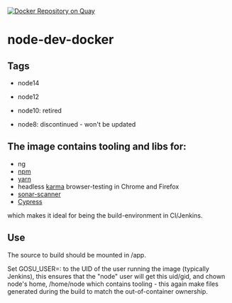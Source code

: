 [![Docker Repository on Quay](https://quay.io/repository/evryfs/node-dev-docker/status "Docker Repository on Quay")](https://quay.io/repository/evryfs/node-dev-docker)

# node-dev-docker

## Tags

* node14
* node12

* node10: retired
* node8: discontinued - won't be updated

## The image contains tooling and libs for:
* ng
* [npm](https://www.npmjs.com/get-npm)
* [yarn](https://yarnpkg.com)
* headless [karma](https://karma-runner.github.io/2.0/index.html) browser-testing in Chrome and Firefox
* [sonar-scanner](https://docs.sonarqube.org/display/SCAN/Analyzing+with+SonarQube+Scanner)
* [Cypress](https://docs.cypress.io/)

which makes it ideal for being the build-environment in CI/Jenkins.

## Use
The source to build should be mounted in /app.

Set GOSU_USER=<uid>:<gid> to the UID of the user running the image (typically Jenkins),
this ensures that the "node" user will get this uid/gid, and chown node's home, /home/node
which contains tooling - this again make files generated during the build to match the out-of-container ownership.



